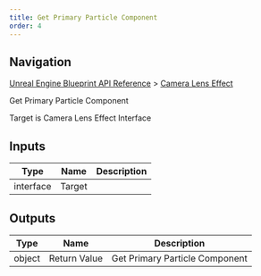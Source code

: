```yaml
---
title: Get Primary Particle Component
order: 4
---
```

## Navigation

[Unreal Engine Blueprint API Reference](https://dev.epicgames.com/documentation/en-us/unreal-engine/BlueprintAPI) > [Camera Lens Effect](https://dev.epicgames.com/documentation/en-us/unreal-engine/BlueprintAPI/CameraLensEffect)

Get Primary Particle Component

Target is Camera Lens Effect Interface

## Inputs

| Type | Name | Description |
| --- | --- | --- |
| interface | Target |  |

## Outputs

| Type | Name | Description |
| --- | --- | --- |
| object | Return Value | Get Primary Particle Component |
